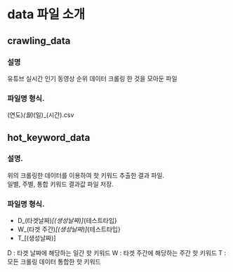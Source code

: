 # data 파일 소개

## crawling_data
### 설명
유튜브 실시간 인기 동영상 순위 데이터 크롤링 한 것을 모아둔 파일

### 파일명 형식.  
(연도)_(월)_(일)_(시간).csv 



## hot_keyword_data
### 설명.  
위의 크롤링한 데이터를 이용하여 핫 키워드 추출한 결과 파일.  
일별, 주별, 통합 키워드 결과값 파일 저장. 

### 파일명 형식.  
* D_(타겟날짜)_[(생성날짜)]_{테스트타입}
* W_(타겟 주간)_[(생성날짜)]_{테스트타입}
* T_[(생성날짜)]

D : 타겟 날짜에 해당하는 일간 핫 키워드
W :  타겟 주간에 해당하는 주간 핫 키워드
T : 모든 크롤링 데이터 통합한 핫 키워드

